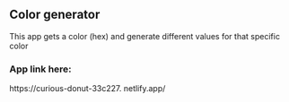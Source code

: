 ## Color generator

This app gets a color (hex) and generate different values for that specific color

### App link here:

https://curious-donut-33c227.
netlify.app/
